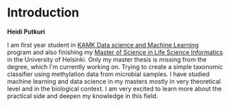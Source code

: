 # Introduction

**Heidi Putkuri**

I am first year student in [KAMK Data science and Machine Learning](https://kamk.fi/koulutukset/tieto-ja-viestintatekniikan-insinoori-datasta-tekoalyyn-paakaupunkiseutu-monimuoto/) program and also finishing my [Master of Science in Life Science Informatics](https://www.helsinki.fi/en/degree-programmes/life-science-informatics-masters-programme) in the University of Helsinki. Only my master thesis is missing from the degree, which I'm currently working on. Trying to create a simple taxonomic classifier using methylation data from microbial samples. I have studied machine learning and data science in my masters mostly in very theoretical level and in the biological context. I am very excited to learn more about the practical side and deepen my knowledge in this field.
